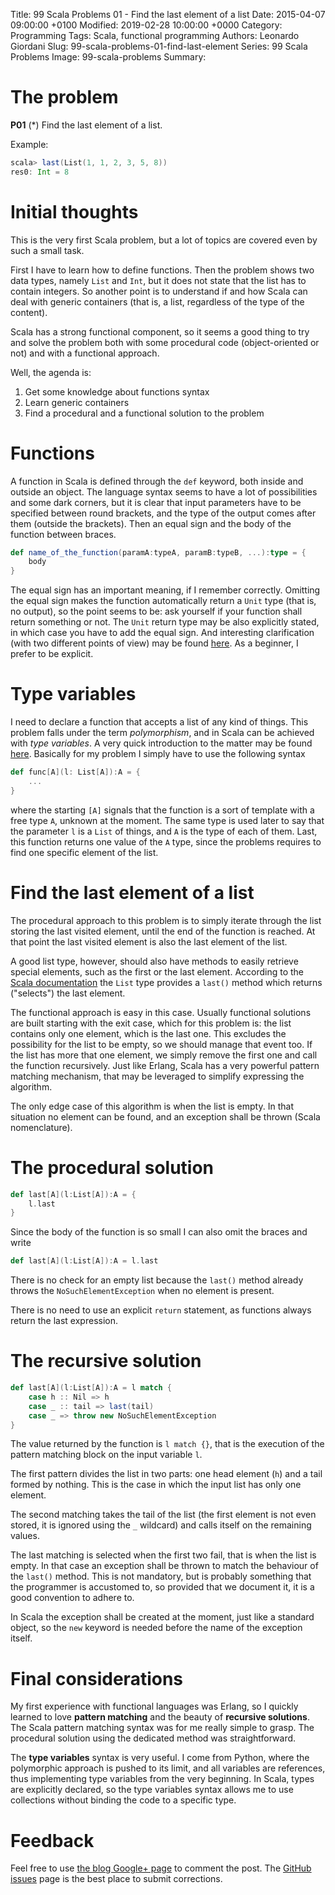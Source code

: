 Title: 99 Scala Problems 01 - Find the last element of a list
Date: 2015-04-07 09:00:00 +0100
Modified: 2019-02-28 10:00:00 +0000
Category: Programming
Tags: Scala, functional programming
Authors: Leonardo Giordani
Slug: 99-scala-problems-01-find-last-element
Series: 99 Scala Problems
Image: 99-scala-problems
Summary: 

# The problem

**P01** (*) Find the last element of a list.

Example:

``` scala
scala> last(List(1, 1, 2, 3, 5, 8))
res0: Int = 8
```

# Initial thoughts

This is the very first Scala problem, but a lot of topics are covered even by such a small task.

First I have to learn how to define functions. Then the problem shows two data types, namely `List` and `Int`, but it does not state that the list has to contain integers. So another point is to understand if and how Scala can deal with generic containers (that is, a list, regardless of the type of the content).

Scala has a strong functional component, so it seems a good thing to try and solve the problem both with some procedural code (object-oriented or not) and with a functional approach.

Well, the agenda is:

1. Get some knowledge about functions syntax
2. Learn generic containers
3. Find a procedural and a functional solution to the problem

# Functions

A function in Scala is defined through the `def` keyword, both inside and outside an object. The language syntax seems to have a lot of possibilities and some dark corners, but it is clear that input parameters have to be specified between round brackets, and the type of the output comes after them (outside the brackets). Then an equal sign and the body of the function between braces.

``` scala
def name_of_the_function(paramA:typeA, paramB:typeB, ...):type = {
    body
}
```

The equal sign has an important meaning, if I remember correctly. Omitting the equal sign makes the function automatically return a `Unit` type (that is, no output), so the point seems to be: ask yourself if your function shall return something or not. The `Unit` return type may be also explicitly stated, in which case you have to add the equal sign. And interesting clarification (with two different points of view) may be found [here](https://stackoverflow.com/questions/944111/when-to-use-the-equals-sign-in-a-scala-method-declaration). As a beginner, I prefer to be explicit.

# Type variables

I need to declare a function that accepts a list of any kind of things. This problem falls under the term _polymorphism_, and in Scala can be achieved with _type variables_. A very quick introduction to the matter may be found [here](https://twitter.github.io/scala_school/type-basics.html). Basically for my problem I simply have to use the following syntax

``` scala
def func[A](l: List[A]):A = {
    ...
}
```

where the starting `[A]` signals that the function is a sort of template with a free type `A`, unknown at the moment. The same type is used later to say that the parameter `l` is a `List` of things, and `A` is the type of each of them. Last, this function returns one value of the `A` type, since the problems requires to find one specific element of the list.

# Find the last element of a list

The procedural approach to this problem is to simply iterate through the list storing the last visited element, until the end of the function is reached. At that point the last visited element is also the last element of the list.

A good list type, however, should also have methods to easily retrieve special elements, such as the first or the last element. According to the [Scala documentation](http://www.scala-lang.org/api/2.11.4/index.html#scala.collection.immutable.List) the `List` type provides a `last()` method which returns ("selects") the last element.

The functional approach is easy in this case. Usually functional solutions are built starting with the exit case, which for this problem is: the list contains only one element, which is the last one. This excludes the possibility for the list to be empty, so we should manage that event too. If the list has more that one element, we simply remove the first one and call the function recursively. Just like Erlang, Scala has a very powerful pattern matching mechanism, that may be leveraged to simplify expressing the algorithm.

The only edge case of this algorithm is when the list is empty. In that situation no element can be found, and an exception shall be thrown (Scala nomenclature).

# The procedural solution

``` scala
def last[A](l:List[A]):A = {
    l.last
}
```

Since the body of the function is so small I can also omit the braces and write

``` scala
def last[A](l:List[A]):A = l.last
```

There is no check for an empty list because the `last()` method already throws the `NoSuchElementException` when no element is present.

There is no need to use an explicit `return` statement, as functions always return the last expression.

# The recursive solution

``` scala
def last[A](l:List[A]):A = l match {
    case h :: Nil => h
    case _ :: tail => last(tail)
    case _ => throw new NoSuchElementException
}
```

The value returned by the function is `l match {}`, that is the execution of the pattern matching block on the input variable `l`.

The first pattern divides the list in two parts: one head element (`h`) and a tail formed by nothing. This is the case in which the input list has only one element.

The second matching takes the tail of the list (the first element is not even stored, it is ignored using the `_` wildcard) and calls itself on the remaining values.

The last matching is selected when the first two fail, that is when the list is empty. In that case an exception shall be thrown to match the behaviour of the `last()` method. This is not mandatory, but is probably something that the programmer is accustomed to, so provided that we document it, it is a good convention to adhere to.

In Scala the exception shall be created at the moment, just like a standard object, so the `new` keyword is needed before the name of the exception itself.

# Final considerations

My first experience with functional languages was Erlang, so I quickly learned to love **pattern matching** and the beauty of **recursive solutions**. The Scala pattern matching syntax was for me really simple to grasp. The procedural solution using the dedicated method was straightforward.

The **type variables** syntax is very useful. I come from Python, where the polymorphic approach is pushed to its limit, and all variables are references, thus implementing type variables from the very beginning. In Scala, types are explicitly declared, so the type variables syntax allows me to use collections without binding the code to a specific type.

# Feedback

Feel free to use [the blog Google+ page](https://plus.google.com/u/0/111444750762335924049) to comment the post. The [GitHub issues](https://github.com/TheDigitalCatOnline/thedigitalcatonline.github.com/issues) page is the best place to submit corrections.
